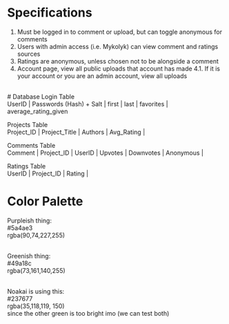 # Specifications
1. Must be logged in to comment or upload, but can toggle anonymous for comments
2. Users with admin access (i.e. Mykolyk) can view comment and ratings sources
3. Ratings are anonymous, unless chosen not to be alongside a comment
4. Account page, view all public uploads that account has made
4.1. If it is your account or you are an admin account, view all uploads
<br>
# Database
Login Table<br>
UserID | Passwords (Hash) + Salt | first | last | favorites | average_rating_given<br>

Projects Table<br>
Project_ID | Project_Title | Authors | Avg_Rating | <br>

Comments Table<br>
Comment | Project_ID | UserID | Upvotes | Downvotes | Anonymous | <br>

Ratings Table<br>
UserID | Project_ID | Rating |<br>

# Color Palette
Purpleish thing:<br>
#5a4ae3<br>
rgba(90,74,227,255)<br><br>

Greenish thing:<br>
#49a18c<br>
rgba(73,161,140,255)<br><br>

Noakai is using this:<br>
#237677<br>
rgba(35,118,119, 150)<br>
since the other green is too bright imo (we can test both)